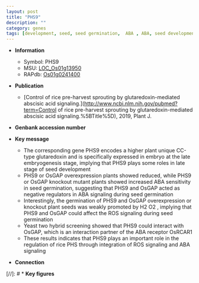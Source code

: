 ```yaml
---
layout: post
title: "PHS9"
description: ""
category: genes
tags: [development, seed, seed germination,  ABA , ABA, seed development]
---
```


* **Information**  
    + Symbol: PHS9  
    + MSU: [LOC_Os01g13950](http://rice.uga.edu/cgi-bin/ORF_infopage.cgi?orf=LOC_Os01g13950)  
    + RAPdb: [Os01g0241400](https://rapdb.dna.affrc.go.jp/locus/?name=Os01g0241400)  

* **Publication**  
    + [Control of rice pre-harvest sprouting by glutaredoxin-mediated abscisic acid signaling.](http://www.ncbi.nlm.nih.gov/pubmed?term=Control of rice pre-harvest sprouting by glutaredoxin-mediated abscisic acid signaling.%5BTitle%5D), 2019, Plant J.

* **Genbank accession number**  

* **Key message**  
    + The corresponding gene PHS9 encodes a higher plant unique CC-type glutaredoxin and is specifically expressed in embryo at the late embryogenesis stage, implying that PHS9 plays some roles in late stage of seed development
    + PHS9 or OsGAP overexpression plants showed reduced, while PHS9 or OsGAP knockout mutant plants showed increased ABA sensitivity in seed germination, suggesting that PHS9 and OsGAP acted as negative regulators in ABA signaling during seed germination
    + Interestingly, the germination of PHS9 and OsGAP overexpression or knockout plant seeds was weakly promoted by H2 O2 , implying that PHS9 and OsGAP could affect the ROS signaling during seed germination
    + Yeast two hybrid screening showed that PHS9 could interact with OsGAP, which is an interaction partner of the ABA receptor OsRCAR1
    + These results indicates that PHS9 plays an important role in the regulation of rice PHS through integration of ROS signaling and ABA signaling

* **Connection**  

[//]: # * **Key figures**  


